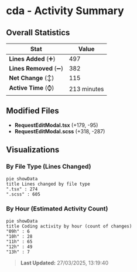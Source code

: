 # cda - Activity Summary 

## Overall Statistics

| Stat                   | Value                                                             |
| ---------------------- | ----------------------------------------------------------------- |
| **Lines Added** (➕)   | 497                                          |
| **Lines Removed** (➖) | 382                                        |
| **Net Change** (↕)    | 115                |
| **Active Time** (⌚)   | 213 minutes |


## Modified Files
- **RequestEditModal.tsx** (+179, -95)
- **RequestEditModal.scss** (+318, -287)

## Visualizations

### By File Type (Lines Changed)

```mermaid
pie showData
title Lines changed by file type
".tsx" : 274
".scss" : 605
```

### By Hour (Estimated Activity Count)

```mermaid
pie showData
title Coding activity by hour (count of changes)
"09h" : 6
"10h" : 28
"11h" : 65
"12h" : 49
"13h" : 7
```


> **Last Updated:** 27/03/2025, 13:19:40